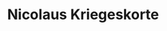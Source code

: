 ---
title: "Nicolaus Kriegeskorte"
presenter_id: nicolaus_kriegeskorte
layout: member_all_publications
---